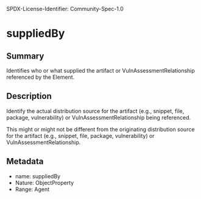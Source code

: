 SPDX-License-Identifier: Community-Spec-1.0

# suppliedBy

## Summary

Identifies who or what supplied the artifact or VulnAssessmentRelationship referenced by the Element.

## Description

Identify the actual distribution source for the artifact (e.g., snippet, file, package, vulnerability) or VulnAssessmentRelationship being referenced.

This might or might not be different from the originating distribution source for the artifact (e.g., snippet, file, package, vulnerability) or VulnAssessmentRelationship.


## Metadata

- name: suppliedBy
- Nature: ObjectProperty
- Range: Agent
